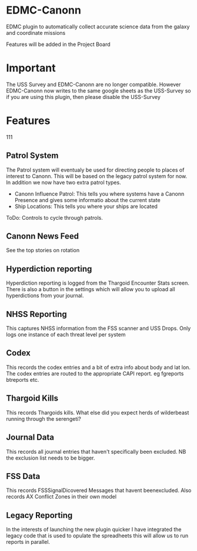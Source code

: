 # EDMC-Canonn
EDMC plugin to automatically collect accurate science data from the galaxy and coordinate missions

Features will be added in the Project Board

# Important

The USS Survey and EDMC-Canonn are no longer compatible. However EDMC-Canonn now writes to the same google sheets as the USS-Survey so if you are using this plugin, then please disable the USS-Survey

# Features
  111
## Patrol System
The Patrol system will eventualy be used for directing people to places of interest to Canonn. This will be based on the legacy patrol system for now. In addition we now have two extra patrol types. 
 
 * Canonn Influence Patrol: This tells you where systems have a Canonn Presence and gives some informatio about the current state
 * Ship Locations: This tells you where your ships are located
 
 ToDo: Controls to cycle through patrols.

## Canonn News Feed
See the top stories on rotation

## Hyperdiction reporting 
Hyperdiction reporting is logged from the Thargoid Encounter Stats screen. There is also a button in the settings which will allow you to upload all hyperdictions from your journal. 

## NHSS Reporting
This captures NHSS information from the FSS scanner and USS Drops. Only logs one instance of each threat level per system

## Codex
This records the codex entries and a bit of extra info about body and lat lon. The codex entries are routed to the appropriate CAPI report. eg fgreports btreports etc.

## Thargoid Kills 
This records Thargoids kills. What else did you expect herds of wilderbeast running through the serengeti?

## Journal Data
This records all journal entries that haven't specifically been excluded. NB the exclusion list needs to be bigger.

## FSS Data
This records FSSSignalDicovered Messages that havent beenexcluded. Also records AX Conflict Zones in their own model

## Legacy Reporting
In the interests of launching the new plugin quicker I have integrated the legacy code that is used to opulate the spreadheets this will allow us to run reports in parallel. 
